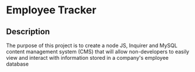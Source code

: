 # Employee Tracker

## Description
The purpose of this project is to create a node JS, Inquirer and MySQL content management system (CMS) that will allow non-developers to easily view and interact with information stored in a company's employee database